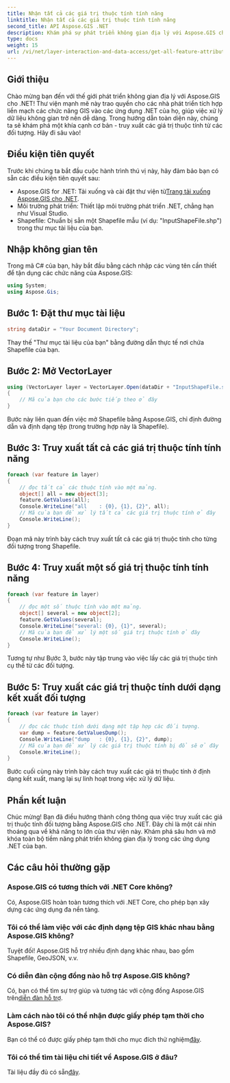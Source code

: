```yaml
---
title: Nhận tất cả các giá trị thuộc tính tính năng
linktitle: Nhận tất cả các giá trị thuộc tính tính năng
second_title: API Aspose.GIS .NET
description: Khám phá sự phát triển không gian địa lý với Aspose.GIS cho .NET! Truy xuất các giá trị thuộc tính đối tượng một cách liền mạch. Tải xuống ngay để có một cuộc phiêu lưu mã hóa không gian.
type: docs
weight: 15
url: /vi/net/layer-interaction-and-data-access/get-all-feature-attribute-values/
---
```

## Giới thiệu
Chào mừng bạn đến với thế giới phát triển không gian địa lý với Aspose.GIS cho .NET! Thư viện mạnh mẽ này trao quyền cho các nhà phát triển tích hợp liền mạch các chức năng GIS vào các ứng dụng .NET của họ, giúp việc xử lý dữ liệu không gian trở nên dễ dàng. Trong hướng dẫn toàn diện này, chúng ta sẽ khám phá một khía cạnh cơ bản - truy xuất các giá trị thuộc tính từ các đối tượng. Hãy đi sâu vào!
## Điều kiện tiên quyết
Trước khi chúng ta bắt đầu cuộc hành trình thú vị này, hãy đảm bảo bạn có sẵn các điều kiện tiên quyết sau:
-  Aspose.GIS for .NET: Tải xuống và cài đặt thư viện từ[Trang tải xuống Aspose.GIS cho .NET](https://releases.aspose.com/gis/net/).
- Môi trường phát triển: Thiết lập môi trường phát triển .NET, chẳng hạn như Visual Studio.
- Shapefile: Chuẩn bị sẵn một Shapefile mẫu (ví dụ: "InputShapeFile.shp") trong thư mục tài liệu của bạn.
## Nhập không gian tên
Trong mã C# của bạn, hãy bắt đầu bằng cách nhập các vùng tên cần thiết để tận dụng các chức năng của Aspose.GIS:
```csharp
using System;
using Aspose.Gis;
```
## Bước 1: Đặt thư mục tài liệu
```csharp
string dataDir = "Your Document Directory";
```
Thay thế "Thư mục tài liệu của bạn" bằng đường dẫn thực tế nơi chứa Shapefile của bạn.
## Bước 2: Mở VectorLayer
```csharp
using (VectorLayer layer = VectorLayer.Open(dataDir + "InputShapeFile.shp", Drivers.Shapefile))
{
    // Mã của bạn cho các bước tiếp theo ở đây
}
```
Bước này liên quan đến việc mở Shapefile bằng Aspose.GIS, chỉ định đường dẫn và định dạng tệp (trong trường hợp này là Shapefile).
## Bước 3: Truy xuất tất cả các giá trị thuộc tính tính năng
```csharp
foreach (var feature in layer)
{
    // đọc tất cả các thuộc tính vào một mảng.
    object[] all = new object[3];
    feature.GetValues(all);
    Console.WriteLine("all    : {0}, {1}, {2}", all);
    // Mã của bạn để xử lý tất cả các giá trị thuộc tính ở đây
    Console.WriteLine();
}
```
Đoạn mã này trình bày cách truy xuất tất cả các giá trị thuộc tính cho từng đối tượng trong Shapefile.
## Bước 4: Truy xuất một số giá trị thuộc tính tính năng
```csharp
foreach (var feature in layer)
{
    // đọc một số thuộc tính vào một mảng.
    object[] several = new object[2];
    feature.GetValues(several);
    Console.WriteLine("several: {0}, {1}", several);
    // Mã của bạn để xử lý một số giá trị thuộc tính ở đây
    Console.WriteLine();
}
```
Tương tự như Bước 3, bước này tập trung vào việc lấy các giá trị thuộc tính cụ thể từ các đối tượng.
## Bước 5: Truy xuất các giá trị thuộc tính dưới dạng kết xuất đối tượng
```csharp
foreach (var feature in layer)
{
    // đọc các thuộc tính dưới dạng một tập hợp các đối tượng.
    var dump = feature.GetValuesDump();
    Console.WriteLine("dump   : {0}, {1}, {2}", dump);
    // Mã của bạn để xử lý các giá trị thuộc tính bị đổ sẽ ở đây
    Console.WriteLine();
}
```
Bước cuối cùng này trình bày cách truy xuất các giá trị thuộc tính ở định dạng kết xuất, mang lại sự linh hoạt trong việc xử lý dữ liệu.
## Phần kết luận
Chúc mừng! Bạn đã điều hướng thành công thông qua việc truy xuất các giá trị thuộc tính đối tượng bằng Aspose.GIS cho .NET. Đây chỉ là một cái nhìn thoáng qua về khả năng to lớn của thư viện này. Khám phá sâu hơn và mở khóa toàn bộ tiềm năng phát triển không gian địa lý trong các ứng dụng .NET của bạn.
## Các câu hỏi thường gặp
### Aspose.GIS có tương thích với .NET Core không?
Có, Aspose.GIS hoàn toàn tương thích với .NET Core, cho phép bạn xây dựng các ứng dụng đa nền tảng.
### Tôi có thể làm việc với các định dạng tệp GIS khác nhau bằng Aspose.GIS không?
Tuyệt đối! Aspose.GIS hỗ trợ nhiều định dạng khác nhau, bao gồm Shapefile, GeoJSON, v.v.
### Có diễn đàn cộng đồng nào hỗ trợ Aspose.GIS không?
 Có, bạn có thể tìm sự trợ giúp và tương tác với cộng đồng Aspose.GIS trên[diễn đàn hỗ trợ](https://forum.aspose.com/c/gis/33).
### Làm cách nào tôi có thể nhận được giấy phép tạm thời cho Aspose.GIS?
 Bạn có thể có được giấy phép tạm thời cho mục đích thử nghiệm[đây](https://purchase.aspose.com/temporary-license/).
### Tôi có thể tìm tài liệu chi tiết về Aspose.GIS ở đâu?
 Tài liệu đầy đủ có sẵn[đây](https://reference.aspose.com/gis/net/).